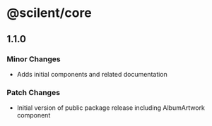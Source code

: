 # @scilent/core

## 1.1.0

### Minor Changes

- Adds initial components and related documentation

### Patch Changes

- Initial version of public package release including AlbumArtwork component
